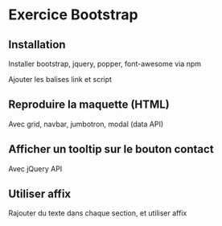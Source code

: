 # Exercice Bootstrap

## Installation

Installer bootstrap, jquery, popper, font-awesome via npm

Ajouter les balises link et script

## Reproduire la maquette (HTML)

Avec grid, navbar, jumbotron, modal (data API)

## Afficher un tooltip sur le bouton contact

Avec jQuery API

## Utiliser affix

Rajouter du texte dans chaque section, et utiliser affix

